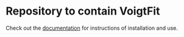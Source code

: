 

# Repository to contain VoigtFit


Check out the [documentation](http://VoigtFit.readthedocs.io) for instructions of installation and use. 